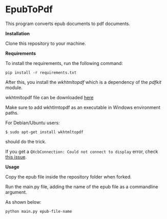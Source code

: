 # EpubToPdf

This program converts epub documents to pdf documents.


**Installation**

Clone this repository to your machine.


**Requirements**

To install the requirements, run the following command:

```pip install -r requirements.txt```

After this, you install the _wkhtmltopdf_ which is a dependency of the _pdfkit_ module.


wkhtmltopdf file can be downloaded [here](https://wkhtmltopdf.org/downloads.html)

Make sure to add wkhtlmtopdf as an executable in Windows environment paths.

For Debian/Ubuntu users:


```$ sudo apt-get install wkhtmltopdf```

should do the trick.

If you get a `QXcbConnection: Could not connect to display` error, check [this issue](https://github.com/JazzCore/python-pdfkit/issues/82).



**Usage**

Copy the epub file inside the repository folder when forked.

Run the main.py file, adding the name of the epub file as a commandline argument.

As shown below:

```python main.py epub-file-name```
